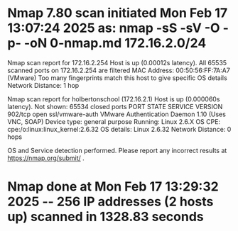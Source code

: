 # Nmap 7.80 scan initiated Mon Feb 17 13:07:24 2025 as: nmap -sS -sV -O -p- -oN 0-nmap.md 172.16.2.0/24
Nmap scan report for 172.16.2.254
Host is up (0.00012s latency).
All 65535 scanned ports on 172.16.2.254 are filtered
MAC Address: 00:50:56:FF:7A:A7 (VMware)
Too many fingerprints match this host to give specific OS details
Network Distance: 1 hop

Nmap scan report for holbertonschool (172.16.2.1)
Host is up (0.000060s latency).
Not shown: 65534 closed ports
PORT    STATE SERVICE         VERSION
902/tcp open  ssl/vmware-auth VMware Authentication Daemon 1.10 (Uses VNC, SOAP)
Device type: general purpose
Running: Linux 2.6.X
OS CPE: cpe:/o:linux:linux_kernel:2.6.32
OS details: Linux 2.6.32
Network Distance: 0 hops

OS and Service detection performed. Please report any incorrect results at https://nmap.org/submit/ .
# Nmap done at Mon Feb 17 13:29:32 2025 -- 256 IP addresses (2 hosts up) scanned in 1328.83 seconds
